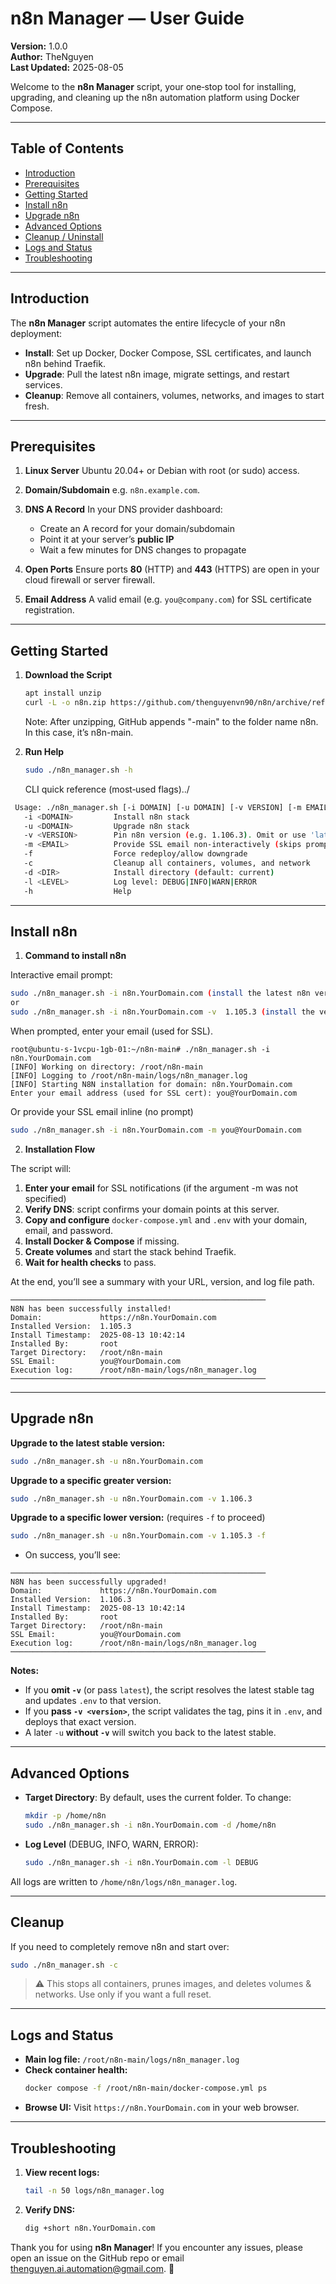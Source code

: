 # n8n Manager — User Guide

**Version:** 1.0.0  
**Author:** TheNguyen  
**Last Updated:** 2025-08-05  

Welcome to the **n8n Manager** script, your one‑stop tool for installing, upgrading, and cleaning up the n8n automation platform using Docker Compose.

---
## Table of Contents

- [Introduction](#introduction)
- [Prerequisites](#prerequisites)
- [Getting Started](#getting-started)
- [Install n8n](#install-n8n)
- [Upgrade n8n](#upgrade-n8n)
- [Advanced Options](#advanced-options)
- [Cleanup / Uninstall](#cleanup)
- [Logs and Status](#logs-and-status)
- [Troubleshooting](#troubleshooting)
---

## Introduction

The **n8n Manager** script automates the entire lifecycle of your n8n deployment:

- **Install**: Set up Docker, Docker Compose, SSL certificates, and launch n8n behind Traefik.
- **Upgrade**: Pull the latest n8n image, migrate settings, and restart services.
- **Cleanup**: Remove all containers, volumes, networks, and images to start fresh.

---

## Prerequisites

1. **Linux Server**
   Ubuntu 20.04+ or Debian with root (or sudo) access.

2. **Domain/Subdomain**
   e.g. `n8n.example.com`.

3. **DNS A Record**
   In your DNS provider dashboard:
   - Create an A record for your domain/subdomain
   - Point it at your server’s **public IP**
   - Wait a few minutes for DNS changes to propagate

4. **Open Ports**
   Ensure ports **80** (HTTP) and **443** (HTTPS) are open in your cloud firewall or server firewall.

5. **Email Address**
   A valid email (e.g. `you@company.com`) for SSL certificate registration.

---

## Getting Started

1. **Download the Script**
   ```bash
   apt install unzip
   curl -L -o n8n.zip https://github.com/thenguyenvn90/n8n/archive/refs/heads/main.zip && unzip n8n.zip && cd n8n-main && chmod +x *.sh
   ```
   Note: After unzipping, GitHub appends "-main" to the folder name n8n. In this case, it’s n8n-main.

2. **Run Help**
   ```bash
   sudo ./n8n_manager.sh -h
   ```
   CLI quick reference (most‑used flags)../
  ```bash
   Usage: ./n8n_manager.sh [-i DOMAIN] [-u DOMAIN] [-v VERSION] [-m EMAIL] [-f] [-c] [-d TARGET_DIR] [-l LOG_LEVEL] -h
     -i <DOMAIN>         Install n8n stack
     -u <DOMAIN>         Upgrade n8n stack
     -v <VERSION>        Pin n8n version (e.g. 1.106.3). Omit or use 'latest' for the latest stable
     -m <EMAIL>          Provide SSL email non‑interactively (skips prompt)
     -f                  Force redeploy/allow downgrade
     -c                  Cleanup all containers, volumes, and network
     -d <DIR>            Install directory (default: current)
     -l <LEVEL>          Log level: DEBUG|INFO|WARN|ERROR
     -h                  Help
   ```
---

## Install n8n

1. **Command to install n8n**

Interactive email prompt:
```bash
sudo ./n8n_manager.sh -i n8n.YourDomain.com (install the latest n8n version)
or
sudo ./n8n_manager.sh -i n8n.YourDomain.com -v  1.105.3 (install the version 1.105.3)
```

When prompted, enter your email (used for SSL).
```
root@ubuntu-s-1vcpu-1gb-01:~/n8n-main# ./n8n_manager.sh -i n8n.YourDomain.com
[INFO] Working on directory: /root/n8n-main
[INFO] Logging to /root/n8n-main/logs/n8n_manager.log
[INFO] Starting N8N installation for domain: n8n.YourDomain.com
Enter your email address (used for SSL cert): you@YourDomain.com
```

Or provide your SSL email inline (no prompt)

```bash
sudo ./n8n_manager.sh -i n8n.YourDomain.com -m you@YourDomain.com
```
2. **Installation Flow**

The script will:
   1. **Enter your email** for SSL notifications (if the argument -m was not specified)
   2. **Verify DNS**: script confirms your domain points at this server.
   3. **Copy and configure** `docker-compose.yml` and `.env` with your domain, email, and password.
   4. **Install Docker & Compose** if missing.
   5. **Create volumes** and start the stack behind Traefik.
   6. **Wait for health checks** to pass.

At the end, you’ll see a summary with your URL, version, and log file path.
```
─────────────────────────────────────────────────────────
N8N has been successfully installed!
Domain:             https://n8n.YourDomain.com
Installed Version:  1.105.3
Install Timestamp:  2025-08-13 10:42:14
Installed By:       root
Target Directory:   /root/n8n-main
SSL Email:          you@YourDomain.com
Execution log:      /root/n8n-main/logs/n8n_manager.log
─────────────────────────────────────────────────────────
```
---

## Upgrade n8n

**Upgrade to the latest stable version:**

```bash
sudo ./n8n_manager.sh -u n8n.YourDomain.com
```

**Upgrade to a specific greater version:**

```bash
sudo ./n8n_manager.sh -u n8n.YourDomain.com -v 1.106.3
```

**Upgrade to a specific lower version:** (requires `-f` to proceed)

```bash
sudo ./n8n_manager.sh -u n8n.YourDomain.com -v 1.105.3 -f
```

- On success, you’ll see:
```
─────────────────────────────────────────────────────────
N8N has been successfully upgraded!
Domain:             https://n8n.YourDomain.com
Installed Version:  1.106.3
Install Timestamp:  2025-08-13 10:42:14
Installed By:       root
Target Directory:   /root/n8n-main
SSL Email:          you@YourDomain.com
Execution log:      /root/n8n-main/logs/n8n_manager.log
─────────────────────────────────────────────────────────
```

**Notes:**
- If you **omit `-v`** (or pass `latest`), the script resolves the latest stable tag and updates `.env` to that version.
- If you **pass `-v <version>`**, the script validates the tag, pins it in `.env`, and deploys that exact version.
- A later `-u` **without `-v`** will switch you back to the latest stable.

---

## Advanced Options

- **Target Directory**: By default, uses the current folder. To change:
  ```bash
  mkdir -p /home/n8n
  sudo ./n8n_manager.sh -i n8n.YourDomain.com -d /home/n8n
  ```
- **Log Level** (DEBUG, INFO, WARN, ERROR):
  ```bash
  sudo ./n8n_manager.sh -i n8n.YourDomain.com -l DEBUG
  ```
All logs are written to `/home/n8n/logs/n8n_manager.log`.

---

## Cleanup

If you need to completely remove n8n and start over:

```bash
sudo ./n8n_manager.sh -c
```

> ⚠️ This stops all containers, prunes images, and deletes volumes & networks. Use only if you want a full reset.

---

## Logs and Status

- **Main log file:** `/root/n8n-main/logs/n8n_manager.log`  
- **Check container health:**
  ```bash
  docker compose -f /root/n8n-main/docker-compose.yml ps
  ```
- **Browse UI:** Visit `https://n8n.YourDomain.com` in your web browser.

---

## Troubleshooting

1. **View recent logs:**
   ```bash
   tail -n 50 logs/n8n_manager.log
   ```
2. **Verify DNS:**
   ```bash
   dig +short n8n.YourDomain.com
   ```

Thank you for using **n8n Manager**! If you encounter any issues, please open an issue on the GitHub repo or email [thenguyen.ai.automation@gmail.com](mailto\:thenguyen.ai.automation@gmail.com). 🎉
